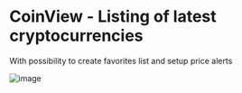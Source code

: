 # CoinView - Listing of latest cryptocurrencies
With possibility to create favorites list and setup price alerts


![image](https://github.com/CoinViewOrg/coin-view/assets/52164548/69f2f36b-7f22-4a06-a9ce-a0a821068095)


